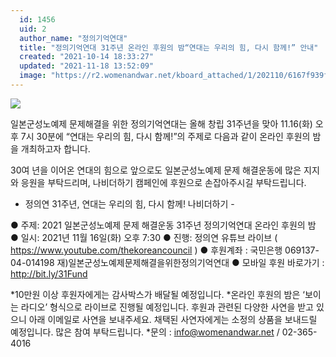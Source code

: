 ```yaml
---
  id: 1456
  uid: 2
  author_name: "정의기억연대"
  title: "정의기억연대 31주년 온라인 후원의 밤“연대는 우리의 힘, 다시 함께!” 안내"
  created: "2021-10-14 18:33:27"
  updated: "2021-11-18 13:52:09"
  image: "https://r2.womenandwar.net/kboard_attached/1/202110/6167f939f2f552643110.jpg"
---
```

![](https://r2.womenandwar.net/kboard_attached/1/202110/6167f939f2f552643110.jpg)

일본군성노예제 문제해결을 위한 정의기억연대는 올해 창립 31주년을 맞아 11.16(화) 오후 7시 30분에 “연대는 우리의 힘, 다시 함께!”의 주제로 다음과 같이 온라인 후원의 밤을 개최하고자 합니다.

30여 년을 이어온 연대의 힘으로 앞으로도 일본군성노예제 문제 해결운동에 많은 지지와 응원을 부탁드리며, 나비더하기 캠페인에 후원으로 손잡아주시길 부탁드립니다.
- 정의연 31주년, 연대는 우리의 힘, 다시 함께! 나비더하기 -

● 주제: 2021 일본군성노예제 문제 해결운동 31주년 정의기억연대 온라인 후원의 밤
● 일시: 2021년 11월 16일(화) 오후 7:30 
● 진행: 정의연 유튜브 라이브 ( https://www.youtube.com/thekoreancouncil )
● 후원계좌 : 국민은행 069137-04-014198 재)일본군성노예제문제해결을위한정의기억연대
● 모바일 후원 바로가기 : http://bit.ly/31Fund

\*10만원 이상 후원자에게는 감사박스가 배달될 예정입니다. 
\*온라인 후원의 밤은 ‘보이는 라디오’ 형식으로 라이브로 진행될 예정입니다. 후원과 관련된 다양한 사연을 받고 있으니 아래 이메일로 사연을 보내주세요. 채택된 사연자에게는 소정의 상품을 보내드릴 예정입니다. 많은 참여 부탁드립니다.
\*문의 : info@womenandwar.net / 02-365-4016